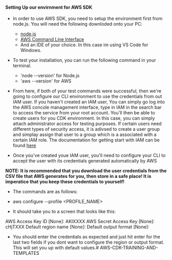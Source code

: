 #### Setting Up our envirnment for AWS SDK

- In order to use AWS SDK, you need to setup the environment first from node.js. You will need the following downloded onto your PC:
    - [node.js](https://nodejs.org/en/download/)
    - [AWS Command Line Interface](https://docs.aws.amazon.com/cli/latest/userguide/getting-started-install.html)
    - And an IDE of your choice. In this case im using VS Code for Windows.

- To test your installation, you can run the following command in your terminal.
    - 'node --version' for Node.js
    - 'aws --version' for AWS

- From here, if both of your test commands were successful, then we're going to configure our CLI environment to use the credentials from out IAM user. If you haven't created an IAM user, You can simply go log into the AWS concole management interface, type in IAM in the search bar to access the service from your root account. You'll then be able to create users for you CDK environment. In this case, you can simply attach administrator access for testing purposes. If certain users need different types of security access, it is adivsed to create a user group and simplay assign that user to a group which is a associated with a certain IAM role. The documentation for getting start with IAM can be found [here](https://docs.aws.amazon.com/IAM/latest/UserGuide/introduction.html)

- Once you've created youe IAM user, you'll need to configure your CLI to accept the user with its credentials generated automatically by AWS

**NOTE: It is recommended that you download the user credentials from the CSV file that AWS generates for you, then store in a safe place! It is imperatice that you keep these credentials to yourself!**

- The commands are as follows:

- aws configure --profile <PROFILE_NAME>  
- It should take you to a screen that looks like this:

AWS Access Key ID [None]: AKIXXXX
AWS Secret Access Key [None]: cHjTXXX
Default region name [None]: 
Default output format [None]:   

- You should enter the credentials as expected and just hit enter for the last two fields if you dont want to configure the region or output format. This will set you up with default values.#   A W S - C D K - T R A I N I N G - A N D - T E M P L A T E S  
 